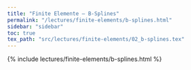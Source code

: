 ```yaml
---
title: "Finite Elemente – B-Splines"
permalink: "/lectures/finite-elements/b-splines.html"
sidebar: "sidebar"
toc: true
tex_path: "src/lectures/finite-elements/02_b-splines.tex"
---
```


{% include lectures/finite-elements/b-splines.html %}
